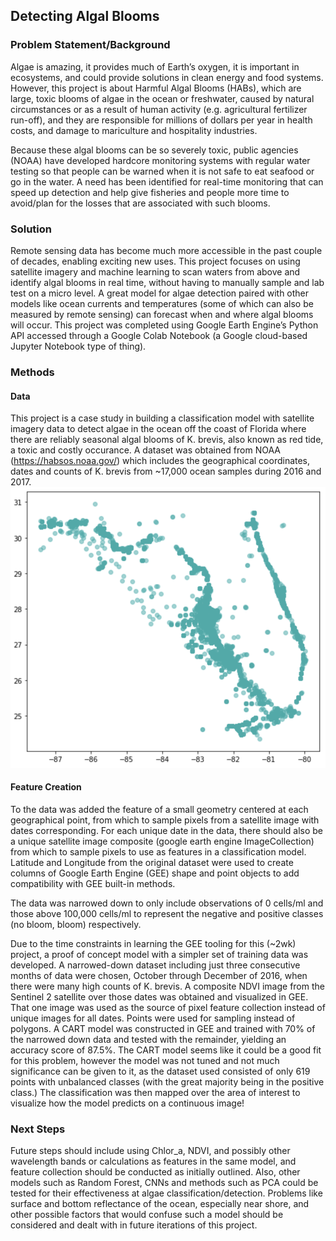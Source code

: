 ## Detecting Algal Blooms 
### Problem Statement/Background
Algae is amazing, it provides much of Earth’s oxygen, it is important in ecosystems, and could provide solutions in clean energy and food systems. However, this project is about Harmful Algal Blooms (HABs), which are large, toxic blooms of algae in the ocean or freshwater, caused by natural circumstances or as a result of human activity (e.g. agricultural fertilizer run-off), and they are responsible for millions of dollars per year in health costs, and damage to mariculture and hospitality industries. 

Because these algal blooms can be so severely toxic, public agencies (NOAA) have developed hardcore monitoring systems with regular water testing so that people can be warned when it is not safe to eat seafood or go in the water. A need has been identified for real-time monitoring that can speed up detection and help give fisheries and people more time to avoid/plan for the losses that are associated with such blooms.

### Solution
Remote sensing data has become much more accessible in the past couple of decades, enabling exciting new uses. This project focuses on using satellite imagery and machine learning to scan waters from above and identify algal blooms in real time, without having to manually sample and lab test on a micro level. A great model for algae detection paired with other models like ocean currents and temperatures (some of which can also be measured by remote sensing) can forecast when and where algal blooms will occur. This project was completed using Google Earth Engine’s Python API accessed through a Google Colab Notebook (a Google cloud-based Jupyter Notebook type of thing).

### Methods
#### Data
This project is a case study in building a classification model with satellite imagery data to detect algae in the ocean off the coast of Florida where there are reliably seasonal algal blooms of K. brevis, also known as red tide, a toxic and costly occurance.  A dataset was obtained from NOAA (https://habsos.noaa.gov/) which includes the geographical coordinates, dates and counts of K. brevis from ~17,000 ocean samples during 2016 and 2017.
![HABs Plotted off the coast of Florida](./plot_of_blooms.png)
#### Feature Creation
To the data was added the feature of a small geometry centered at each geographical point, from which to sample pixels from a satellite image with dates corresponding. For each unique date in the data, there should also be a unique satellite image composite (google earth engine ImageCollection) from which to sample pixels to use as features in a classification model. Latitude and Longitude from the original dataset were used to create columns of Google Earth Engine (GEE) shape and point objects to add compatibility with GEE built-in methods.

The data was narrowed down to only include observations of 0 cells/ml and those above 100,000 cells/ml to represent the negative and positive classes (no bloom, bloom) respectively.

Due to the time constraints in learning the GEE tooling for this (~2wk) project, a proof of concept model with a simpler set of training data was developed. A narrowed-down dataset including just three consecutive months of data were chosen, October through December of 2016, when there were many high counts of K. brevis. A composite NDVI image from the Sentinel 2 satellite over those dates was obtained and visualized in GEE. That one image was used as the source of pixel feature collection instead of unique images for all dates. Points were used for sampling instead of polygons. A CART model was constructed in GEE and trained with 70% of the narrowed down data and tested with the remainder, yielding an accuracy score of 87.5%. The CART model seems like it could be a good fit for this problem, however the model was not tuned and not much significance can be given to it, as the dataset used consisted of only 619 points with unbalanced classes (with the great majority being in the positive class.) The classification was then mapped over the area of interest to visualize how the model predicts on a continuous image!
### Next Steps
Future steps should include using Chlor_a, NDVI, and possibly other wavelength bands or calculations as features in the same model, and feature collection should be conducted as initially outlined. Also, other models such as Random Forest, CNNs and methods such as PCA could be tested for their effectiveness at algae classification/detection. Problems like surface and bottom reflectance of the ocean, especially near shore, and other possible factors that would confuse such a model should be considered and dealt with in future iterations of this project.
